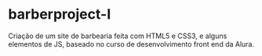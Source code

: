 # barberproject-I
Criação de um site de barbearia feita com HTML5 e CSS3, e alguns elementos de JS, baseado no curso de desenvolvimento front end da Alura.
